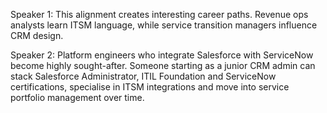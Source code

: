 Speaker 1: This alignment creates interesting career paths. Revenue ops analysts learn ITSM language, while service transition managers influence CRM design.

Speaker 2: Platform engineers who integrate Salesforce with ServiceNow become highly sought-after. Someone starting as a junior CRM admin can stack Salesforce Administrator, ITIL Foundation and ServiceNow certifications, specialise in ITSM integrations and move into service portfolio management over time.
